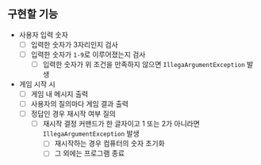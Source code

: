 ## 구현할 기능

- 사용자 입력 숫자
  - [ ] 입력한 숫자가 3자리인지 검사
  - [ ] 입력한 숫자가 `1-9`로 이루어졌는지 검사
    - [ ] 입력한 숫자가 위 조건을 만족하지 않으면 `IllegaArgumentException` 발생
- 게임 시작 시
  - [ ] 게임 내 메시지 출력
  - [ ] 사용자의 질의마다 게임 결과 출력
  - [ ] 정답인 경우 재시작 여부 질의
    - [ ] 재시작 결정 커맨드가 한 글자이고 1 또는 2가 아니라면 `IllegaArgumentException` 발생 
      - [ ] 재시작하는 경우 컴퓨터의 숫자 초기화
      - [ ] 그 외에는 프로그램 종료